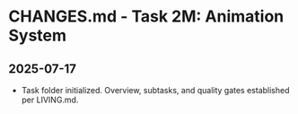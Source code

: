# CHANGES.md - Task 2M: Animation System

## 2025-07-17
- Task folder initialized. Overview, subtasks, and quality gates established per LIVING.md. 